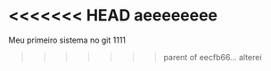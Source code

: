 <<<<<<< HEAD
aeeeeeeee
=======
Meu primeiro sistema no git
1111
>>>>>>> parent of eecfb66... alterei
